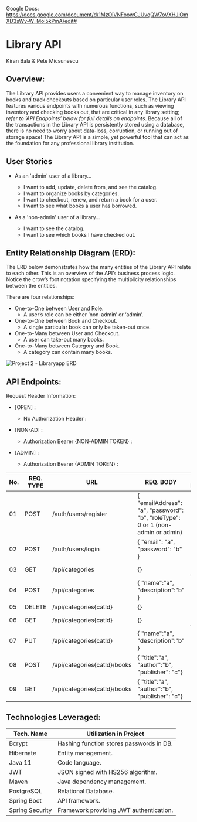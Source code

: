 Google Docs:
https://docs.google.com/document/d/1MzOlVNFoowCJUvqQW7oVXHJiOmXD3sWv-W_Moi5kPmA/edit#


# Library API


Kiran Bala
&
Pete Micsunescu



## Overview: 

The Library API provides users a convenient way to manage inventory on books and track checkouts based on particular user roles. The Library API features various endpoints with numerous functions, such as viewing inventory and checking books out, that are critical in any library setting; _refer to ‘API Endpoints’ below for full details on endpoints_. Because all of the transactions in the Library API is persistently stored using a database, there is no need to worry about data-loss, corruption, or running out of storage space! The Library API is a simple, yet powerful tool that can act as the foundation for any professional library institution.



## User Stories

- As an 'admin' user of a library…
  - I want to add, update, delete from, and see the catalog.
  - I want to organize books by categories.
  - I want to checkout, renew, and return a book for a user.
  - I want to see what books a user has borrowed.
  
- As a 'non-admin' user of a library…
  - I want to see the catalog.
  - I want to see which books I have checked out.



## Entity Relationship Diagram (ERD):

The ERD below demonstrates how the many entities of the Library API relate to each other. This is an overview of the API’s business process logic. Notice the crow’s foot notation specifying the multiplicity relationships between the entities. 

There are four relationships:
* One-to-One between User and Role.
  * A user’s role can be either ‘non-admin’ or ‘admin’.
* One-to-One between Book and Checkout.
  * A single particular book can only be taken-out once.
* One-to-Many between User and Checkout.
  * A user can take-out many books.
* One-to-Many between Category and Book.
  * A category can contain many books.


![Project 2 - Libraryapp ERD](https://user-images.githubusercontent.com/67444113/114885134-fdfbed80-9dcb-11eb-98b4-69eadf0fa474.jpg)



## API Endpoints:

Request Header Information:
- [OPEN] : 
  - No Authorization Header :

- [NON-AD] : 
  - Authorization Bearer {NON-ADMIN TOKEN} :

- [ADMIN] :
  - Authorization Bearer {ADMIN TOKEN} :


| No.| REQ. TYPE |          URL                 |  REQ. BODY                                                                       | REQ. HEADER |
| -- | --------- | ---------------------------- | -------------------------------------------------------------------------------- | ----------- |
| 01 | POST      | /auth/users/register         | { "emailAddress": "a", "password": "b", "roleType": 0 or 1 (non-admin or admin)  | [OPEN]      |                       
| 02 | POST      | /auth/users/login            | { "email": "a", "password": "b" }                                                | [OPEN]      |
| 03 | GET       | /api/categories              | {}                                                                               | [NON-AD]    |
| 04 | POST      | /api/categories              | { "name":"a", "description":"b" }                                                | [ADMIN]     |
| 05 | DELETE    | /api/categories{catId}       | {}                                                                               | [ADMIN]     |
| 06 | GET       | /api/categories{catId}       | {}                                                                               | [NON-AD]    |
| 07 | PUT       | /api/categories{catId}       | { "name":"a", "description":"b" }                                                | [ADMIN]     |
| 08 | POST      | /api/categories{catId}/books | { "title":"a", "author":"b", "publisher": "c"}                                   | [ADMIN]     |
| 09 | GET       | /api/categories{catId}/books | { "title":"a", "author":"b", "publisher": "c"}                                   | [ADMIN]     |

     




## Technologies Leveraged:

|     Tech. Name     |            Utilization in Project            |
| ------------------ | -------------------------------------------- |
| Bcrypt             | Hashing function stores passwords in DB.     |
| Hibernate          | Entity management.                           |
| Java 11            | Code language.                               |
| JWT                | JSON signed with HS256 algorithm.            |
| Maven              | Java dependency management.                  |
| PostgreSQL         | Relational Database.                         |
| Spring Boot        | API framework.                               |
| Spring Security    | Framework providing JWT authentication.      |





